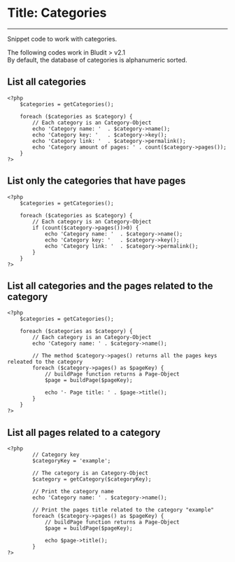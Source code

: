 # Title: Categories
<!-- Position: 5 -->
---
Snippet code to work with categories.

<div class="note">
The following codes work in Bludit > v2.1
</div>

<div class="note">
By default, the database of categories is alphanumeric sorted.
</div>

## List all categories

```
<?php
	$categories = getCategories();

	foreach ($categories as $category) {
		// Each category is an Category-Object
		echo 'Category name: '	. $category->name();
		echo 'Category key: ' 	. $category->key();
		echo 'Category link: ' 	. $category->permalink();
		echo 'Category amount of pages: ' . count($category->pages());
	}
?>
```

## List only the categories that have pages

```
<?php
	$categories = getCategories();

	foreach ($categories as $category) {
		// Each category is an Category-Object
		if (count($category->pages())>0) {
			echo 'Category name: '	. $category->name();
			echo 'Category key: ' 	. $category->key();
			echo 'Category link: ' 	. $category->permalink();
		}
	}
?>
```

## List all categories and the pages related to the category

```
<?php
	$categories = getCategories();

	foreach ($categories as $category) {
		// Each category is an Category-Object
		echo 'Category name: ' . $category->name();

		// The method $category->pages() returns all the pages keys releated to the category
		foreach ($category->pages() as $pageKey) {
			// buildPage function returns a Page-Object
			$page = buildPage($pageKey);

			echo '- Page title: ' . $page->title();
		}
	}
?>
```

## List all pages related to a category

```
<?php
        // Category key
        $categoryKey = 'example';

		// The category is an Category-Object
        $category = getCategory($categoryKey);

        // Print the category name
        echo 'Category name: ' . $category->name();

        // Print the pages title related to the category "example"
        foreach ($category->pages() as $pageKey) {
			// buildPage function returns a Page-Object
			$page = buildPage($pageKey);

			echo $page->title();
        }
?>
```
